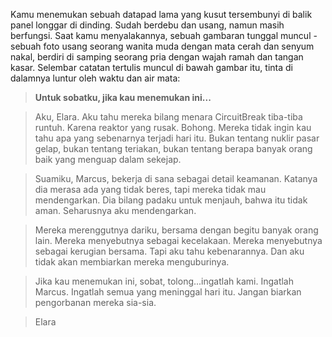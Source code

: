 Kamu menemukan sebuah datapad lama yang kusut tersembunyi di balik panel longgar di dinding. Sudah berdebu dan usang, namun masih berfungsi. Saat kamu menyalakannya, sebuah gambaran tunggal muncul - sebuah foto usang seorang wanita muda dengan mata cerah dan senyum nakal, berdiri di samping seorang pria dengan wajah ramah dan tangan kasar. Selembar catatan tertulis muncul di bawah gambar itu, tinta di dalamnya luntur oleh waktu dan air mata:

> **Untuk sobatku, jika kau menemukan ini...**

> Aku, Elara. Aku tahu mereka bilang menara CircuitBreak tiba-tiba runtuh. Karena reaktor yang rusak. Bohong. Mereka tidak ingin kau tahu apa yang sebenarnya terjadi hari itu. Bukan tentang nuklir pasar gelap, bukan tentang teriakan, bukan tentang berapa banyak orang baik yang menguap dalam sekejap.

> Suamiku, Marcus, bekerja di sana sebagai detail keamanan. Katanya dia merasa ada yang tidak beres, tapi mereka tidak mau mendengarkan. Dia bilang padaku untuk menjauh, bahwa itu tidak aman. Seharusnya aku mendengarkan.

> Mereka merenggutnya dariku, bersama dengan begitu banyak orang lain. Mereka menyebutnya sebagai kecelakaan. Mereka menyebutnya sebagai kerugian bersama. Tapi aku tahu kebenarannya. Dan aku tidak akan membiarkan mereka menguburinya.

> Jika kau menemukan ini, sobat, tolong...ingatlah kami. Ingatlah Marcus. Ingatlah semua yang meninggal hari itu. Jangan biarkan pengorbanan mereka sia-sia.

> Elara
